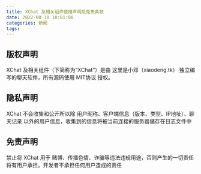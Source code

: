 ```yaml
---
title: XChat 及相关组件使用声明及免责条款
date: 2022-08-10 18:01:00
categories: 新闻
tags:
---
```


## 版权声明

XChat 及相关组件（下简称为“XChat”）是由 这里是小邓（xiaodeng.tk） 独立编写的聊天软件，所有源码使用 MIT协议 授权。

## 隐私声明

XChat 不会收集和公开所以除 用户昵称、客户端信息（版本、类型、IP地址）、聊天记录 以外的用户信息，收集到的信息将被当前连接的服务器储存在日志文件中

## 免责声明

禁止将 XChat 用于 赌博、传播色情、诈骗等违法违规用途，否则产生的一切责任将有用户承担。开发者不承担任何用户造成的责任

